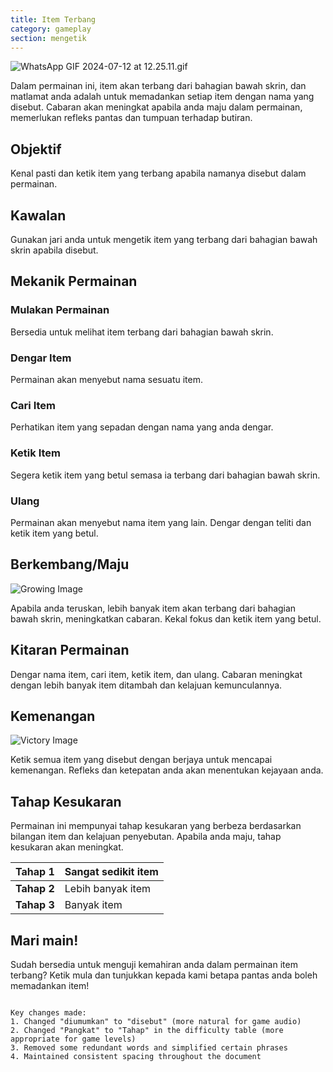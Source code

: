 ```yaml
---
title: Item Terbang
category: gameplay
section: mengetik
---
```

![WhatsApp GIF 2024-07-12 at 12.25.11.gif](https://help.studycat.com/hc/article_attachments/34966795074969)

Dalam permainan ini, item akan terbang dari bahagian bawah skrin, dan matlamat anda adalah untuk memadankan setiap item dengan nama yang disebut. Cabaran akan meningkat apabila anda maju dalam permainan, memerlukan refleks pantas dan tumpuan terhadap butiran.

## Objektif

Kenal pasti dan ketik item yang terbang apabila namanya disebut dalam permainan.

## Kawalan

Gunakan jari anda untuk mengetik item yang terbang dari bahagian bawah skrin apabila disebut.

## Mekanik Permainan

### Mulakan Permainan

Bersedia untuk melihat item terbang dari bahagian bawah skrin.

### Dengar Item

Permainan akan menyebut nama sesuatu item.

### Cari Item

Perhatikan item yang sepadan dengan nama yang anda dengar.

### Ketik Item

Segera ketik item yang betul semasa ia terbang dari bahagian bawah skrin.

### Ulang

Permainan akan menyebut nama item yang lain. Dengar dengan teliti dan ketik item yang betul.


## Berkembang/Maju

![Growing Image](https://help.studycat.com/hc/article_attachments/34826217331225)

Apabila anda teruskan, lebih banyak item akan terbang dari bahagian bawah skrin, meningkatkan cabaran. Kekal fokus dan ketik item yang betul.

## Kitaran Permainan

Dengar nama item, cari item, ketik item, dan ulang. Cabaran meningkat dengan lebih banyak item ditambah dan kelajuan kemunculannya.

## Kemenangan

![Victory Image](https://help.studycat.com/hc/article_attachments/34917314421785)

Ketik semua item yang disebut dengan berjaya untuk mencapai kemenangan. Refleks dan ketepatan anda akan menentukan kejayaan anda.

## Tahap Kesukaran

Permainan ini mempunyai tahap kesukaran yang berbeza berdasarkan bilangan item dan kelajuan penyebutan. Apabila anda maju, tahap kesukaran akan meningkat.


| **Tahap 1** | Sangat sedikit item |
| --- | --- |
| **Tahap 2** | Lebih banyak item |
| **Tahap 3** | Banyak item |

## Mari main!

Sudah bersedia untuk menguji kemahiran anda dalam permainan item terbang? Ketik mula dan tunjukkan kepada kami betapa pantas anda boleh memadankan item!
```

Key changes made:
1. Changed "diumumkan" to "disebut" (more natural for game audio)
2. Changed "Pangkat" to "Tahap" in the difficulty table (more appropriate for game levels)
3. Removed some redundant words and simplified certain phrases
4. Maintained consistent spacing throughout the document